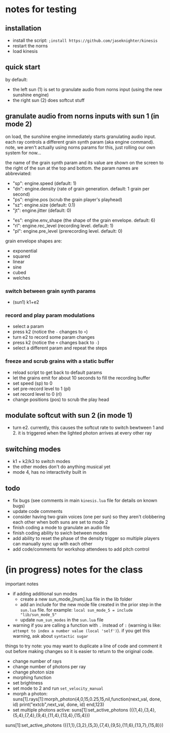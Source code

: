 # notes for testing 
## installation
* install the script: `;install https://github.com/jaseknighter/kinesis`
* restart the norns
* load kinesis

## quick start
by default:
* the left sun (1) is set to granulate audio from norns input (using the new sunshine engine)
* the right sun (2) does softcut stuff 

## granulate audio from norns inputs with sun 1 (in mode 2)
on load, the sunshine engine immediately starts granulating audio input. each ray controls a different grain synth param (aka engine command). note, we aren't actually using norns params for this, just rolling our own system for now...

the name of the grain synth param and its value are shown on the screen to the right of the sun at the top and bottom. the param names are abbreviated:

* "sp": engine.speed (default: 1)
* "dn": engine.density (rate of grain generation. default: 1 grain per second)
* "ps": engine.pos (scrub the grain player's playhead)
* "sz": engine.size (default: 0.1)
* "jt": engine.jitter (default: 0)
<!-- * "we": engine.buf_win_end (size of the window that can be granulated. default: 1) -->
* "es": engine.env_shape (the shape of the grain envelope. default: 6)
* "rl": engine.rec_level (recording level. default: 1)
* "pl": engine.pre_level (prerecording level. default: 0)

grain envelope shapes are:
* exponential
* squared
* linear
* sine
* cubed
* welches
 
### switch between grain synth params
* (sun1) k1+e2

### record and play param modulations
* select a param
* press k2 (notice the `-` changes to `+`)
* turn e2 to record some param changes
* press k2 (notice the `+` changes back to `-`)
* select a different param and repeat the steps

### freeze and scrub grains with a static buffer
* reload script to get back to default params
* let the grains emit for about 10 seconds to fill the recording buffer
* set speed (sp) to 0
* set pre-record level to 1 (pl)
* set record level to 0 (rl)
* change positions (pos) to scrub the play head 


## modulate softcut with sun 2 (in mode 1)
* turn e2. currently, this causes the softcut rate to switch bewtween 1 and 2. it is triggered when the lighted photon arrives at every other ray

## switching modes
* k1 + k2/k3 to switch modes
* the other modes don't do anything musical yet
* mode 4, has no interactivity built in

## todo
* fix bugs (see comments in main `kinesis.lua` file for details on known bugs)
* update code comments
* consider having two grain voices (one per sun) so they aren't clobbering each other when both suns are set to mode 2
* finish coding a mode to granulate an audio file
* finish coding ability to swich between modes
* add ability to reset the phase of the density trigger so multiple players can manually sync up with each other
* add code/comments for workshop attendees to add pitch control

# (in progress) notes for the class
important notes
* if adding additional sun modes
  * create a new sun_mode_[num].lua file in the lib folder
  * add an include for the new mode file created in the prior step in the `sun.lua` file. for example:
  `local sun_mode_5 = include "lib/sun_mode_5"`
  * update `num_sun_modes` in the `sun.lua` file
* warning if you are calling a function with `.` instead of `:` (warning is like: `attempt to index a number value (local 'self')`). if you get this warning, ask about `syntactic sugar`

things to try
note: you may want to duplicate a line of code and comment it out before making changes so it is easier to return to the original code.

* change number of rays
* change number of photons per ray
* change photon size
* morphing function
* set brightness
* set mode to 2 and run `set_velocity_manual`
* morph a photon:
suns[1].rays[1]:morph_photon(4,0,15,0.25,15,nil,function(next_val, done, id) print("extcb",next_val, done, id) end,123)
* set multiple photons active: 
suns[1]:set_active_photons ({{1,4},{3,4},{5,4},{7,4},{9,4},{11,4},{13,4},{15,4}})


suns[1]:set_active_photons ({{1,1},{3,2},{5,3},{7,4},{9,5},{11,6},{13,7},{15,8}})
